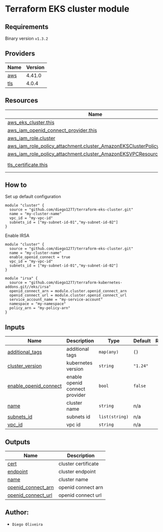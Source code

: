# Terraform EKS cluster module

## Requirements
Binary version ```v1.3.2```

## Providers
| Name | Version |
|------|---------|
| <a name="provider_aws"></a> [aws](#provider\_aws) | 4.41.0 |
| <a name="provider_tls"></a> [tls](#provider\_tls) | 4.0.4 |

## Resources
| Name | Type |
|------|------|
| [aws_eks_cluster.this](https://registry.terraform.io/providers/hashicorp/aws/latest/docs/resources/eks_cluster) | resource |
| [aws_iam_openid_connect_provider.this](https://registry.terraform.io/providers/hashicorp/aws/latest/docs/resources/iam_openid_connect_provider) | resource |
| [aws_iam_role.cluster](https://registry.terraform.io/providers/hashicorp/aws/latest/docs/resources/iam_role) | resource |
| [aws_iam_role_policy_attachment.cluster_AmazonEKSClusterPolicy](https://registry.terraform.io/providers/hashicorp/aws/latest/docs/resources/iam_role_policy_attachment) | resource |
| [aws_iam_role_policy_attachment.cluster_AmazonEKSVPCResourceController](https://registry.terraform.io/providers/hashicorp/aws/latest/docs/resources/iam_role_policy_attachment) | resource |
| [tls_certificate.this](https://registry.terraform.io/providers/hashicorp/tls/latest/docs/data-sources/certificate) | data source |

## How to
Set up default configuration
```
module "cluster" {
  source = "github.com/diego1277/terraform-eks-cluster.git"
  name = "my-cluster-name"
  vpc_id = "my-vpc-id"
  subnets_id = ["my-subnet-id-01","my-subnet-id-02"]
}
```
Enable IRSA
```
module "cluster" {
  source = "github.com/diego1277/terraform-eks-cluster.git"
  name = "my-cluster-name"
  enable_openid_connect = true
  vpc_id = "my-vpc-id"
  subnets_id = ["my-subnet-id-01","my-subnet-id-02"]
}

module "irsa" {
  source = "github.com/diego1277/terraform-kubernetes-addons.git//eks/irsa"
  openid_connect_arn = module.cluster.openid_connect_arn
  openid_connect_url = module.cluster.openid_connect_url
  service_account_name = "my-service-account" 
  namespace = "my-namespace"
  policy_arn = "my-policy-arn"
}
```
## Inputs
| Name | Description | Type | Default | Required |
|------|-------------|------|---------|:--------:|
| <a name="input_additional_tags"></a> [additional\_tags](#input\_additional\_tags) | additional tags | `map(any)` | `{}` | no |
| <a name="input_cluster_version"></a> [cluster\_version](#input\_cluster\_version) | kubernetes version | `string` | `"1.24"` | no |
| <a name="input_enable_openid_connect"></a> [enable\_openid\_connect](#input\_enable\_openid\_connect) | enable openid connect provider | `bool` | `false` | no |
| <a name="input_name"></a> [name](#input\_name) | cluster name | `string` | n/a | yes |
| <a name="input_subnets_id"></a> [subnets\_id](#input\_subnets\_id) | subnets id | `list(string)` | n/a | yes |
| <a name="input_vpc_id"></a> [vpc\_id](#input\_vpc\_id) | vpc id | `string` | n/a | yes |

## Outputs
| Name | Description |
|------|-------------|
| <a name="output_cert"></a> [cert](#output\_cert) | cluster certificate |
| <a name="output_endpoint"></a> [endpoint](#output\_endpoint) | cluster endpoint |
| <a name="output_name"></a> [name](#output\_name) | cluster name |
| <a name="output_openid_connect_arn"></a> [openid\_connect\_arn](#output\_openid\_connect\_arn) | openid connect arn |
| <a name="output_openid_connect_url"></a> [openid\_connect\_url](#output\_openid\_connect\_url) | openid connect url |

## Author:
- `Diego Oliveira`                                                                                                 
